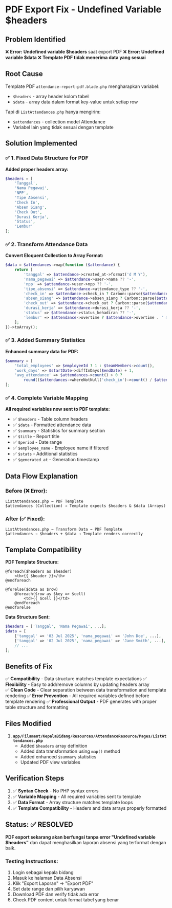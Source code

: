 # PDF Export Fix - Undefined Variable $headers

## Problem Identified
❌ **Error: Undefined variable $headers** saat export PDF
❌ **Error: Undefined variable $data** 
❌ **Template PDF tidak menerima data yang sesuai**

## Root Cause
Template PDF `attendance-report-pdf.blade.php` mengharapkan variabel:
- `$headers` - array header kolom tabel
- `$data` - array data dalam format key-value untuk setiap row

Tapi di `ListAttendances.php` hanya mengirim:
- `$attendances` - collection model Attendance
- Variabel lain yang tidak sesuai dengan template

## Solution Implemented

### ✅ 1. Fixed Data Structure for PDF
**Added proper headers array:**
```php
$headers = [
    'Tanggal',
    'Nama Pegawai', 
    'NPP',
    'Tipe Absensi',
    'Check In',
    'Absen Siang', 
    'Check Out',
    'Durasi Kerja',
    'Status',
    'Lembur'
];
```

### ✅ 2. Transform Attendance Data
**Convert Eloquent Collection to Array Format:**
```php
$data = $attendances->map(function ($attendance) {
    return [
        'tanggal' => $attendance->created_at->format('d M Y'),
        'nama_pegawai' => $attendance->user->nama ?? '-',
        'npp' => $attendance->user->npp ?? '-',
        'tipe_absensi' => $attendance->attendance_type ?? '-',
        'check_in' => $attendance->check_in ? Carbon::parse($attendance->check_in)->format('H:i') : '-',
        'absen_siang' => $attendance->absen_siang ? Carbon::parse($attendance->absen_siang)->format('H:i') : '-',
        'check_out' => $attendance->check_out ? Carbon::parse($attendance->check_out)->format('H:i') : '-',
        'durasi_kerja' => $attendance->durasi_kerja ?? '-',
        'status' => $attendance->status_kehadiran ?? '-',
        'lembur' => $attendance->overtime ? $attendance->overtime . ' menit' : '-'
    ];
})->toArray();
```

### ✅ 3. Added Summary Statistics
**Enhanced summary data for PDF:**
```php
$summary = [
    'total_employees' => $employeeId ? 1 : $teamMembers->count(),
    'work_days' => $startDate->diffInDays($endDate) + 1,
    'avg_attendance' => $attendances->count() > 0 ? 
        round(($attendances->whereNotNull('check_in')->count() / $attendances->count()) * 100, 1) : 0
];
```

### ✅ 4. Complete Variable Mapping
**All required variables now sent to PDF template:**
- ✅ `$headers` - Table column headers
- ✅ `$data` - Formatted attendance data
- ✅ `$summary` - Statistics for summary section
- ✅ `$title` - Report title
- ✅ `$period` - Date range
- ✅ `$employee_name` - Employee name if filtered
- ✅ `$stats` - Additional statistics
- ✅ `$generated_at` - Generation timestamp

## Data Flow Explanation

### Before (❌ Error):
```
ListAttendances.php → PDF Template
$attendances (Collection) → Template expects $headers & $data (Arrays)
```

### After (✅ Fixed):
```
ListAttendances.php → Transform Data → PDF Template  
$attendances → $headers + $data → Template renders correctly
```

## Template Compatibility

**PDF Template Structure:**
```blade
@foreach($headers as $header)
    <th>{{ $header }}</th>
@endforeach

@forelse($data as $row)
    @foreach($row as $key => $cell)
        <td>{{ $cell }}</td>
    @endforeach
@endforelse
```

**Data Structure Sent:**
```php
$headers = ['Tanggal', 'Nama Pegawai', ...];
$data = [
    ['tanggal' => '03 Jul 2025', 'nama_pegawai' => 'John Doe', ...],
    ['tanggal' => '02 Jul 2025', 'nama_pegawai' => 'Jane Smith', ...],
    // ...
];
```

## Benefits of Fix

✅ **Compatibility** - Data structure matches template expectations
✅ **Flexibility** - Easy to add/remove columns by updating headers array  
✅ **Clean Code** - Clear separation between data transformation and template rendering
✅ **Error Prevention** - All required variables defined before template rendering
✅ **Professional Output** - PDF generates with proper table structure and formatting

## Files Modified

1. **`app/Filament/KepalaBidang/Resources/AttendanceResource/Pages/ListAttendances.php`**
   - Added `$headers` array definition
   - Added data transformation using `map()` method
   - Added enhanced `$summary` statistics
   - Updated PDF view variables

## Verification Steps

1. ✅ **Syntax Check** - No PHP syntax errors
2. ✅ **Variable Mapping** - All required variables sent to template
3. ✅ **Data Format** - Array structure matches template loops
4. ✅ **Template Compatibility** - Headers and data arrays properly formatted

## Status: ✅ RESOLVED

**PDF export sekarang akan berfungsi tanpa error "Undefined variable $headers"** dan dapat menghasilkan laporan absensi yang terformat dengan baik.

### Testing Instructions:
1. Login sebagai kepala bidang
2. Masuk ke halaman Data Absensi  
3. Klik "Export Laporan" → "Export PDF"
4. Set date range dan pilih karyawan
5. Download PDF dan verify tidak ada error
6. Check PDF content untuk format tabel yang benar
